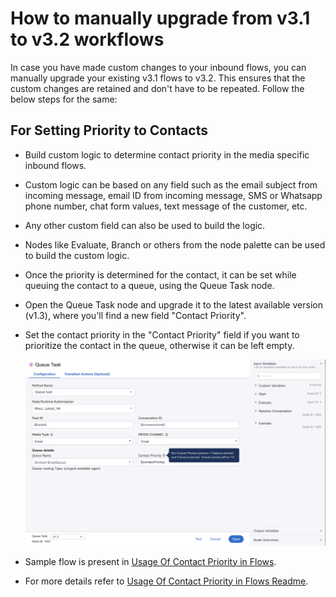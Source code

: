 
# How to manually upgrade from v3.1 to v3.2 workflows

In case you have made custom changes to your inbound flows, you can manually upgrade your existing v3.1 flows to v3.2. This ensures that the custom changes are retained and don't have to be repeated. Follow the below steps for the same:

## For Setting Priority to Contacts
- Build custom logic to determine contact priority in the media specific inbound flows.
- Custom logic can be based on any field such as the email subject from incoming message, email ID from incoming message, SMS or Whatsapp phone number, chat form values, text message of the customer, etc.
- Any other custom field can also be used to build the logic. 
- Nodes like Evaluate, Branch or others from the node palette can be used to build the custom logic.
- Once the priority is determined for the contact, it can be set while queuing the contact to a queue, using the Queue Task node.
- Open the Queue Task node and upgrade it to the latest available version (v1.3), where you'll find a new field "Contact Priority".
- Set the contact priority in the "Contact Priority" field if you want to prioritize the contact in the queue, otherwise it can be left empty.

  ![SetContactPriority](v3.3/images/SetContactPriority.png)

- Sample flow is present in [Usage Of Contact Priority in Flows](v3.3/Sample/Usage%20of%20Contact%20Priority%20In%20Flows/).
- For more details refer to [Usage Of Contact Priority in Flows Readme](v3.3/Sample/Usage%20of%20Contact%20Priority%20In%20Flows/README.md).
